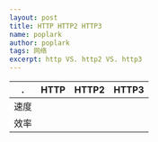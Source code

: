 ```yaml
---
layout: post
title: HTTP HTTP2 HTTP3
name: poplark
author: poplark
tags: 网络
excerpt: http VS. http2 VS. http3
---
```


. | HTTP | HTTP2 | HTTP3
:-: | :-: | :-: | :-:
速度 | | |
效率 | | |
